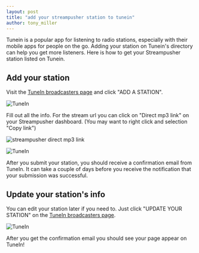 ```yaml
---
layout: post
title: "add your streampusher station to tunein"
author: tony_miller
---
```


Tunein is a popular app for listening to radio stations, especially with their mobile apps for people on the go.
Adding your station on Tunein's directory can help you get more listeners.
Here is how to get your Streampusher station listed on Tunein.

## Add your station
Visit the [TuneIn broadcasters page](http://tunein.com/broadcasters/) and click "ADD A STATION".

![TuneIn](/blog/assets/images/tunein_add_station.jpg)

Fill out all the info. For the stream url you can click on "Direct mp3 link" on
your Streampusher dashboard. (You may want to right click and selection "Copy
link")

![streampusher direct mp3 link](/blog/assets/images/streampusher_direct_mp3_link.png)

![TuneIn](/blog/assets/images/tunein_form.jpg)

After you submit your station, you should receive a confirmation email from
TuneIn. It can take a couple of days before you receive the notification that
your submission was successful.

## Update your station's info
You can edit your station later if you need to. Just click "UPDATE YOUR STATION"
on the [TuneIn broadcasters page](http://tunein.com/broadcasters/).

![TuneIn](/blog/assets/images/tunein_update_station.jpg)

After you get the confirmation email you should see your page appear on TuneIn!
